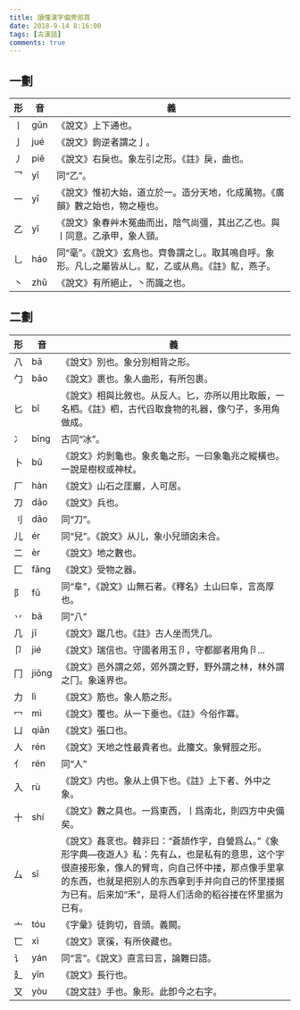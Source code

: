 ```yaml
---
title: 讀懂漢字偏旁部首
date: 2018-9-14 8:16:00
tags: [古漢語]
comments: true
---
```



## 一劃

| 形   | 音   | 義                                                           |
| ---- | ---- | ------------------------------------------------------------ |
| 丨   | gǔn  | 《說文》上下通也。                                           |
| 亅   | jué  | 《說文》鉤逆者謂之亅。                                       |
| 丿   | piě  | 《說文》右戾也。象左引之形。《註》戾，曲也。                 |
| 乛   | yǐ   | 同“乙”。                                                     |
| 一   | yī   | 《說文》惟初大始，道立於一。造分天地，化成萬物。《廣韻》數之始也，物之極也。 |
| 乙   | yǐ   | 《說文》象春艸木冤曲而出，陰气尚彊，其出乙乙也。與丨同意。乙承甲，象人頸。 |
| 乚   | háo  | 同“毫”。《說文》玄鳥也。齊魯謂之乚。取其鳴自呼。象形。凡乚之屬皆从乚。鳦，乙或从鳥。《註》鳦，燕子。 |
| 丶   | zhǔ  | 《說文》有所絕止，丶而識之也。                               |

## 二劃

| 形   | 音    | 義                                                           |
| ---- | ----- | ------------------------------------------------------------ |
| 八   | bā    | 《說文》別也。象分別相背之形。                               |
| 勹   | bāo   | 《說文》裹也。象人曲形，有所包裹。                           |
| 匕   | bǐ    | 《說文》相與比敘也。从反人。匕，亦所以用比取飯，一名柶。《註》柶，古代舀取食物的礼器，像勺子，多用角做成。 |
| 冫   | bīng  | 古同“冰”。                                                   |
| 卜   | bǔ    | 《說文》灼剝龜也。象炙龜之形。一曰象龜兆之縱橫也。一說是樹杈或神杖。 |
| 厂   | hàn   | 《說文》山石之厓巖，人可居。                                 |
| 刀   | dāo   | 《說文》兵也。                                               |
| 刂   | dāo   | 同“刀”。                                                     |
| 儿   | ér    | 同“兒”。《說文》从儿，象小兒頭囟未合。                       |
| 二   | èr    | 《說文》地之數也。                                           |
| 匚   | fāng  | 《說文》受物之器。                                           |
| 阝   | fǔ    | 同“阜”，《說文》山無石者。《釋名》土山曰阜，言高厚也。       |
| 丷   | bā    | 同“八”                                                       |
| 几   | jī    | 《說文》踞几也。《註》古人坐而凭几。                         |
| 卩   | jié   | 《說文》瑞信也。守國者用玉卪，守都鄙者用角卪...              |
| 冂   | jiōng | 《說文》邑外謂之郊，郊外謂之野，野外謂之林，林外謂之冂。象遠界也。 |
| 力   | lì    | 《說文》筋也。象人筋之形。                                   |
| 冖   | mì    | 《說文》覆也。从一下垂也。《註》今俗作冪。                   |
| 凵   | qiǎn  | 《說文》張口也。                                             |
| 人   | rén   | 《說文》天地之性最貴者也。此籒文。象臂脛之形。               |
| 亻   | rén   | 同“人”                                                       |
| 入   | rù    | 《說文》内也。象从上俱下也。《註》上下者、外中之象。         |
| 十   | shí   | 《說文》數之具也。一爲東西，丨爲南北，則四方中央備矣。       |
| 厶   | sī    | 《說文》姦衺也。韓非曰：“蒼頡作字，自營爲厶。”《象形字典—夜遊人》私：先有厶，也是私有的意思，这个字很直接形象，像人的臂弯，向自己怀中搂，那点像手里拿的东西，也就是把别人的东西拿到手并向自己的怀里搂据为已有。后来加“禾”，是将人们活命的稻谷搂在怀里据为已有。 |
| 亠   | tóu   | 《字彙》徒鉤切，音頭。義闕。                                 |
| 匸   | xì    | 《說文》衺徯，有所俠藏也。                                   |
| 讠   | yán   | 同“言”。《說文》直言曰言，論難曰語。                         |
| 廴   | yǐn   | 《說文》長行也。                                             |
| 又   | yòu   | 《說文註》手也。象形。此卽今之右字。                         |

